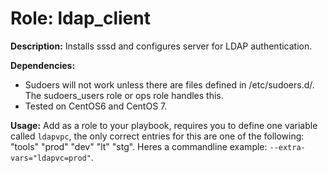 Role: ldap\_client
====
**Description:**
Installs sssd and configures server for LDAP authentication.

**Dependencies:**

* Sudoers will not work unless there are files defined in /etc/sudoers.d/.  The sudoers_users role or ops role handles this.
* Tested on CentOS6 and CentOS 7.

**Usage:**
Add as a role to your playbook, requires you to define one variable called `ldapvpc`, the only correct entries for this are one of the following: "tools" "prod" "dev" "lt" "stg". Heres a commandline example:  `--extra-vars="ldapvc=prod"`.
